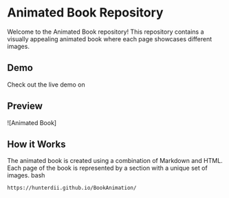 # Animated Book Repository

Welcome to the Animated Book repository! This repository contains a visually appealing animated book where each page showcases different images.
## Demo

Check out the live demo on 


## Preview

![Animated Book]



## How it Works

The animated book is created using a combination of Markdown and HTML. Each page of the book is represented by a section with a unique set of images.
bash
 ```
https://hunterdii.github.io/BookAnimation/
